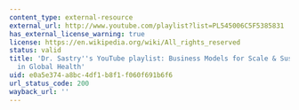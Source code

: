 ```yaml
---
content_type: external-resource
external_url: http://www.youtube.com/playlist?list=PL545006C5F5385831
has_external_license_warning: true
license: https://en.wikipedia.org/wiki/All_rights_reserved
status: valid
title: 'Dr. Sastry''s YouTube playlist: Business Models for Scale & Sustainability
  in Global Health'
uid: e0a5e374-a8bc-4df1-b8f1-f060f691b6f6
url_status_code: 200
wayback_url: ''
---
```

